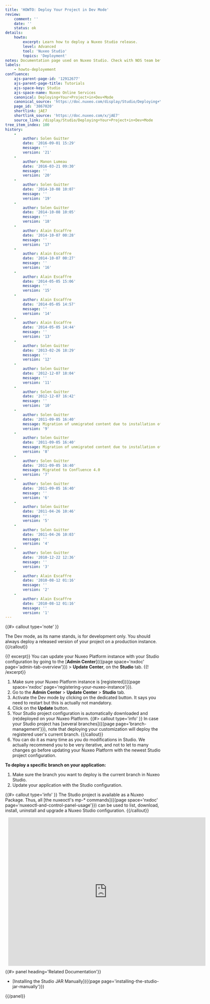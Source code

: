 ```yaml
---
title: 'HOWTO: Deploy Your Project in Dev Mode'
review:
    comment: ''
    date: ''
    status: ok
details:
	howto:
		excerpt: Learn how to deploy a Nuxeo Studio release.
		level: Advanced
		tool: 'Nuxeo Studio'
		topics: 'Deployment'
notes: Documentation page used on Nuxeo Studio. Check with NOS team before deleting or moving.
labels:
    - howto-deployement
confluence:
    ajs-parent-page-id: '12912677'
    ajs-parent-page-title: Tutorials
    ajs-space-key: Studio
    ajs-space-name: Nuxeo Online Services
    canonical: Deploying+Your+Project+in+Dev+Mode
    canonical_source: 'https://doc.nuxeo.com/display/Studio/Deploying+Your+Project+in+Dev+Mode'
    page_id: '3867020'
    shortlink: jAE7
    shortlink_source: 'https://doc.nuxeo.com/x/jAE7'
    source_link: /display/Studio/Deploying+Your+Project+in+Dev+Mode
tree_item_index: 100
history:
    -
        author: Solen Guitter
        date: '2016-09-01 15:29'
        message: ''
        version: '21'
    -
        author: Manon Lumeau
        date: '2016-03-21 09:30'
        message: ''
        version: '20'
    -
        author: Solen Guitter
        date: '2014-10-08 10:07'
        message: ''
        version: '19'
    -
        author: Solen Guitter
        date: '2014-10-08 10:05'
        message: ''
        version: '18'
    -
        author: Alain Escaffre
        date: '2014-10-07 00:28'
        message: ''
        version: '17'
    -
        author: Alain Escaffre
        date: '2014-10-07 00:27'
        message: ''
        version: '16'
    -
        author: Alain Escaffre
        date: '2014-05-05 15:06'
        message: ''
        version: '15'
    -
        author: Alain Escaffre
        date: '2014-05-05 14:57'
        message: ''
        version: '14'
    -
        author: Alain Escaffre
        date: '2014-05-05 14:44'
        message: ''
        version: '13'
    -
        author: Solen Guitter
        date: '2013-02-26 18:29'
        message: ''
        version: '12'
    -
        author: Solen Guitter
        date: '2012-12-07 18:04'
        message: ''
        version: '11'
    -
        author: Solen Guitter
        date: '2012-12-07 16:42'
        message: ''
        version: '10'
    -
        author: Solen Guitter
        date: '2011-09-05 16:40'
        message: Migration of unmigrated content due to installation of a new plugin
        version: '9'
    -
        author: Solen Guitter
        date: '2011-09-05 16:40'
        message: Migration of unmigrated content due to installation of a new plugin
        version: '8'
    -
        author: Solen Guitter
        date: '2011-09-05 16:40'
        message: Migrated to Confluence 4.0
        version: '7'
    -
        author: Solen Guitter
        date: '2011-09-05 16:40'
        message: ''
        version: '6'
    -
        author: Solen Guitter
        date: '2011-04-26 10:46'
        message: ''
        version: '5'
    -
        author: Solen Guitter
        date: '2011-04-26 10:03'
        message: ''
        version: '4'
    -
        author: Solen Guitter
        date: '2010-12-22 12:36'
        message: ''
        version: '3'
    -
        author: Alain Escaffre
        date: '2010-08-12 01:16'
        message: ''
        version: '2'
    -
        author: Alain Escaffre
        date: '2010-08-12 01:16'
        message: ''
        version: '1'
---
```

{{#> callout type='note' }}

The Dev mode, as its name stands, is for development only. You should always deploy a released version of your project on a production instance.
{{/callout}}

{{! excerpt}}
You can update your Nuxeo Platform instance with your Studio configuration by going to the&nbsp;[**Admin Center**]({{page space='nxdoc' page='admin-tab-overview'}})&nbsp;> **Update Center**, on the **Studio** tab.
{{! /excerpt}}

1.  Make sure your Nuxeo Platform instance is [registered]({{page space='nxdoc' page='registering-your-nuxeo-instance'}}).
2.  Go to the **Admin Center** > **Update Center** > **Studio** tab.
3.  Activate the Dev mode by clicking on the dedicated button.
    It says you need to restart but this is actually not mandatory.
4.  Click on the **Update** button.
5.  Your Studio project configuration is automatically downloaded and (re)deployed on your Nuxeo Platform.
    {{#> callout type='info' }}
    In case your Studio project has [several branches]({{page page='branch-management'}}), note that deploying your customization will deploy the registered user's current branch.
    {{/callout}}
6.  You can do it as many time as you do modifications in Studio. We actually recommend you to be very iterative, and not to let to many changes go before updating your Nuxeo Platform with the newest Studio project configuration.

**To deploy a specific branch on your application:**

1.  Make sure the branch you want to deploy is the current branch in Nuxeo Studio.
2.  Update your application with the Studio configuration.

{{#> callout type='info' }}
The Studio project is available as a Nuxeo Package. Thus, all [the nuxeoctl's mp-* commands]({{page space='nxdoc' page='nuxeoctl-and-control-panel-usage'}}) can be used to list, download, install, uninstall and upgrade a Nuxeo Studio configuration.
{{/callout}}

<div style="width: 640px; height: 480px; margin: 10px; position: relative;">
<iframe allowfullscreen frameborder="0" style="width:640px; height:480px" src="https://www.lucidchart.com/documents/embeddedchart/eb497f4a-ac4a-46f5-879a-376372ffc333"></iframe>
<a href="https://www.lucidchart.com/pages/examples/mind_mapping_software" style="margin: 0; padding: 0; border: none; display: inline-block; position: absolute; bottom: 5px; left: 5px;"></a>
</div>

<div class="row" data-equalizer data-equalize-on="medium">
<div class="column medium-6">
{{#> panel heading='Related Documentation'}}

- [Installing the Studio JAR Manually]({{page page='installing-the-studio-jar-manually'}})

{{/panel}}</div><div class="column medium-6">

&nbsp;

</div></div>
